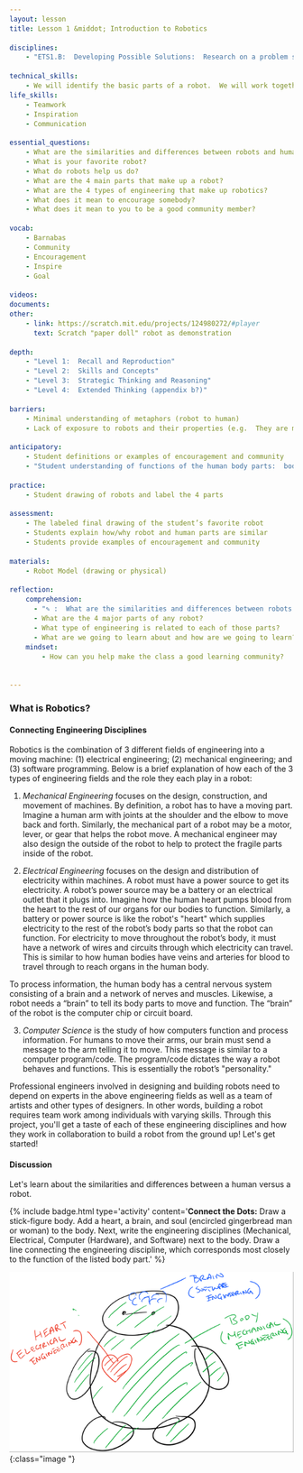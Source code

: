 ```yaml
---
layout: lesson
title: Lesson 1 &middot; Introduction to Robotics

disciplines:
    - "ETS1.B:  Developing Possible Solutions:  Research on a problem should be carried out before beginning to design a solution.  (3-5-ETS1-2)"

technical_skills:
    - We will identify the basic parts of a robot.  We will work together to build, learn, teach, and inspire.
life_skills:
    - Teamwork
    - Inspiration
    - Communication

essential_questions:
    - What are the similarities and differences between robots and humans?  
    - What is your favorite robot?  
    - What do robots help us do?  
    - What are the 4 main parts that make up a robot?  
    - What are the 4 types of engineering that make up robotics?  
    - What does it mean to encourage somebody?  
    - What does it mean to you to be a good community member?  

vocab:
    - Barnabas
    - Community
    - Encouragement
    - Inspire
    - Goal

videos:
documents:
other:
    - link: https://scratch.mit.edu/projects/124980272/#player
      text: Scratch "paper doll" robot as demonstration

depth:
    - "Level 1:  Recall and Reproduction"
    - "Level 2:  Skills and Concepts"
    - "Level 3:  Strategic Thinking and Reasoning"
    - "Level 4:  Extended Thinking (appendix b?)"

barriers:
    - Minimal understanding of metaphors (robot to human)  
    - Lack of exposure to robots and their properties (e.g.  They are machines; they take commands in the form of code; they are not human; they can perform repetitive action)

anticipatory:
    - Student definitions or examples of encouragement and community  
    - "Student understanding of functions of the human body parts:  body, brain, heart, and soul"

practice:
    - Student drawing of robots and label the 4 parts

assessment:
    - The labeled final drawing of the student’s favorite robot
    - Students explain how/why robot and human parts are similar  
    - Students provide examples of encouragement and community

materials:
    - Robot Model (drawing or physical)
    
reflection:
    comprehension: 
      - "✎ :  What are the similarities and differences between robots and humans?"
      - What are the 4 major parts of any robot?
      - What type of engineering is related to each of those parts?
      - What are we going to learn about and how are we going to learn?
    mindset:
        - How can you help make the class a good learning community?


---
```


### What is Robotics?  
#### Connecting Engineering Disciplines
Robotics is the combination of 3 different fields of engineering into a moving machine: (1) electrical engineering; (2) mechanical engineering; and (3) software programming. Below is a brief explanation of how each of the 3 types of engineering fields and the role they each play in a robot:

1) _Mechanical Engineering​_ ​focuses on the design, construction, and movement of machines. By definition, a robot has to have a moving part.  Imagine a human arm with joints at the shoulder and the elbow to move back and forth. Similarly, the mechanical part of a robot may be a motor, lever, or gear that helps the robot move. A mechanical engineer may also design the outside of the robot to help to protect the fragile parts inside of the robot.

2) _Electrical Engineering​_ ​focuses on the design and distribution of electricity within machines. A robot must have a power source to get its electricity. A robot’s power source may be a battery or an electrical outlet that it plugs into.  Imagine how the human heart pumps blood from the heart to the rest of our organs for our bodies to function.  Similarly, a battery or power source is like the robot's "heart" which supplies electricity to the rest of the robot’s body parts so that the robot can function.  For electricity to move throughout the robot’s body, it must have a network of wires and circuits through which electricity can travel.  This is similar to how human bodies have veins and arteries for blood to travel through to reach organs in the human body.

To process information, the human body has a central nervous system consisting of a brain and a network of nerves and muscles.  Likewise, a robot needs a “brain” to tell its body parts to move and function. The “brain” of the robot is the computer chip or circuit board. 

3) _Computer Science​_ is the study of how computers function and process information. For humans to move their arms, our brain must send a message to the arm telling it to move. This message is similar to a computer program/code.  The program/code dictates the way a robot behaves and functions.  This is essentially the robot’s "personality."

Professional engineers involved in designing and building robots need to depend on experts in the above engineering fields as well as a team of artists and other types of designers.  In other words, building a robot requires team work among individuals with varying skills. Through this project, you'll get a taste of each of these engineering disciplines and how they work in collaboration to build a robot from the ground up!  Let's get started!

#### Discussion
Let's learn about the similarities and differences between a human versus a robot.

{% include badge.html type='activity' content='<b>Connect the Dots:</b>  Draw a stick-figure body.  Add a heart, a brain, and soul (encircled gingerbread man or woman) to the body.  Next, write the engineering disciplines (Mechanical, Electrical, Computer (Hardware), and Software) next to the body.  Draw a line connecting the engineering discipline, which corresponds most closely to the function  of the listed body part.' %}


![fig 1.2](fig-1_2.png){:class="image "}

